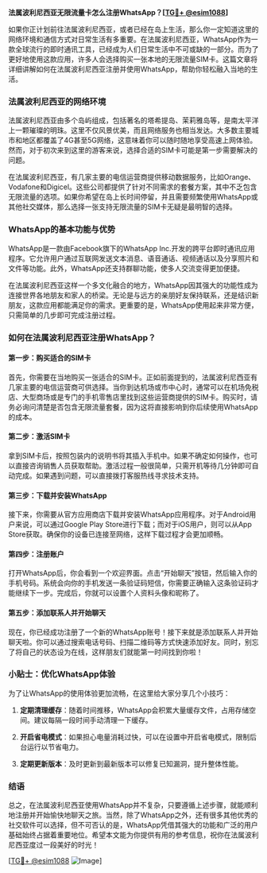 **法属波利尼西亚无限流量卡怎么注册WhatsApp？[[TG💪+ @esim1088](https://t.me/s/esim1088)]**

如果你正计划前往法属波利尼西亚，或者已经在岛上生活，那么你一定知道这里的网络环境和通信方式对日常生活有多重要。在法属波利尼西亚，WhatsApp作为一款全球流行的即时通讯工具，已经成为人们日常生活中不可或缺的一部分。而为了更好地使用这款应用，许多人会选择购买一张本地的无限流量SIM卡。这篇文章将详细讲解如何在法属波利尼西亚注册并使用WhatsApp，帮助你轻松融入当地的生活。

### 法属波利尼西亚的网络环境

法属波利尼西亚由多个岛屿组成，包括著名的塔希提岛、茉莉雅岛等，是南太平洋上一颗璀璨的明珠。这里不仅风景优美，而且网络服务也相当发达。大多数主要城市和地区都覆盖了4G甚至5G网络，这意味着你可以随时随地享受高速上网体验。然而，对于初次来到这里的游客来说，选择合适的SIM卡可能是第一步需要解决的问题。

在法属波利尼西亚，有几家主要的电信运营商提供移动数据服务，比如Orange、Vodafone和Digicel。这些公司都提供了针对不同需求的套餐方案，其中不乏包含无限流量的选项。如果你希望在岛上长时间停留，并且需要频繁使用WhatsApp或其他社交媒体，那么选择一张支持无限流量的SIM卡无疑是最明智的选择。

### WhatsApp的基本功能与优势

WhatsApp是一款由Facebook旗下的WhatsApp Inc.开发的跨平台即时通讯应用程序。它允许用户通过互联网发送文本消息、语音通话、视频通话以及分享照片和文件等功能。此外，WhatsApp还支持群聊功能，使多人交流变得更加便捷。

在法属波利尼西亚这样一个多文化融合的地方，WhatsApp因其强大的功能性成为连接世界各地朋友和家人的桥梁。无论是与远方的亲朋好友保持联系，还是结识新朋友，这款应用都能满足你的需求。更重要的是，WhatsApp使用起来非常方便，只需简单的几步即可完成注册过程。

### 如何在法属波利尼西亚注册WhatsApp？

#### 第一步：购买适合的SIM卡

首先，你需要在当地购买一张适合的SIM卡。正如前面提到的，法属波利尼西亚有几家主要的电信运营商可供选择。当你到达机场或市中心时，通常可以在机场免税店、大型商场或是专门的手机零售店里找到这些运营商提供的SIM卡。购买时，请务必询问清楚是否包含无限流量套餐，因为这将直接影响到你后续使用WhatsApp的成本。

#### 第二步：激活SIM卡

拿到SIM卡后，按照包装内的说明书将其插入手机中。如果不确定如何操作，也可以直接咨询销售人员获取帮助。激活过程一般很简单，只需开机等待几分钟即可自动完成。如果遇到问题，可以直接拨打客服热线寻求技术支持。

#### 第三步：下载并安装WhatsApp

接下来，你需要从官方应用商店下载并安装WhatsApp应用程序。对于Android用户来说，可以通过Google Play Store进行下载；而对于iOS用户，则可以从App Store获取。确保你的设备已连接至网络，这样下载过程才会更加顺畅。

#### 第四步：注册账户

打开WhatsApp后，你会看到一个欢迎界面。点击“开始聊天”按钮，然后输入你的手机号码。系统会向你的手机发送一条验证码短信，你需要正确输入这条验证码才能继续下一步。完成后，你就可以设置个人资料头像和昵称了。

#### 第五步：添加联系人并开始聊天

现在，你已经成功注册了一个新的WhatsApp账号！接下来就是添加联系人并开始聊天啦。你可以通过搜索电话号码、扫描二维码等方式快速添加好友。同时，别忘了将自己的状态设为在线，这样朋友们就能第一时间找到你啦！

### 小贴士：优化WhatsApp体验

为了让WhatsApp的使用体验更加流畅，在这里给大家分享几个小技巧：

1. **定期清理缓存**：随着时间推移，WhatsApp会积累大量缓存文件，占用存储空间。建议每隔一段时间手动清理一下缓存。
   
2. **开启省电模式**：如果担心电量消耗过快，可以在设置中开启省电模式，限制后台运行以节省电力。
   
3. **定期更新版本**：及时更新到最新版本可以修复已知漏洞，提升整体性能。

### 结语

总之，在法属波利尼西亚使用WhatsApp并不复杂，只要遵循上述步骤，就能顺利地注册并开始愉快地聊天之旅。当然，除了WhatsApp之外，还有很多其他优秀的社交软件可以选择，但不可否认的是，WhatsApp凭借其强大的功能和广泛的用户基础始终占据着重要地位。希望本文能为你提供有用的参考信息，祝你在法属波利尼西亚度过一段美好的时光！

[[TG💪+ @esim1088](https://t.me/s/esim1088) ![Image](https://i.postimg.cc/4NQfJmqS/Snipaste-2025-05-13-00-14-12.png)]